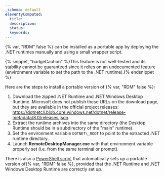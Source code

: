 ```yaml
---
_schema: default
eleventyComputed:
  title:
  description:
  status:
  keywords:
---
```

{% var, "RDM" false %} can be installed as a portable app by deploying the .NET runtimes manually and using a small wrapper script.

{% snippet, "badgeCaution" %}This feature is not well-tested and its stability cannot be guaranteed since it relies on an undocumented feature (environment variable to set the path to the .NET runtime).{% endsnippet %}

Here are the steps to install a portable version of {% var, "RDM" false %}:

1. Download the zipped .NET Runtime and .NET Windows Desktop Runtime. Microsoft does not publish these URLs on the download page, but they are available in the official project releases: <a href="https://dotnetcli.blob.core.windows.net/dotnet/release-metadata/8.0/releases.json" target="_blank" rel="noreferrer nofollow noopener">https://dotnetcli.blob.core.windows.net/dotnet/release-metadata/8.0/releases.json</a>.
2. Extract the runtime archives into the same directory (the Desktop Runtime should be in a subdirectory of the "main" runtime).
3. Set the environment variable `DOTNET\_ROOT` to point to the extracted .NET runtime directory.
4. Launch **RemoteDesktopManager.exe** with that environment variable properly set (i.e. from the same terminal or prompt).

There is also a [PowerShell script](https://gist.github.com/thenextman/2061ada9461f1f7a217ec84ffc5e79d1) that automatically sets up a portable version of{% var, "RDM" false %}, provided that the .NET Runtime and .NET Windows Desktop Runtime are correctly set up.
